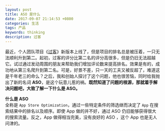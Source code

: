 ```yaml
---
layout: post
title: ASO 是什么
date: 2017-09-07 21:14:53 +0800
categories: 生活
tags: 产品
keywords: thinking
description: 过客
---
```

	
最近，个人团队项目《[过客](https://itunes.apple.com/us/app/%E8%BF%87%E5%AE%A2/id947727691?mt=8)》新版本上线了，但是项目的排名总是被压着，一只无法顺利升到第二。起初，过客的评分比第二名的评分高很多，但是仍旧无法超越它。试过通过发动周围的朋友来帮助我们增加评论数来提高排名。效果是有的，成功地从第三名爬升到第二名。可是，好景不差，只一天的工夫又被反超了，难道这是千年老三的命么？之后，我和创始人探讨了这个问题，他也很苦恼，同时给我抛出了新的名词 **ASO**，是这个玩意儿惹的祸。**既然知道了问题的根源，那就着手解决问题吧，大致了解一下什么是 ASO。**

**什么是 ASO**  
全称是 `App Store Optimization`，通过一些特定条件的筛选继而决定了 `App` 在搜索结果中的排名以及顺序。即使 App 做的并不好，通过 ASO 仍旧能够获得很大的搜索流量。反之，App 做得相当完美，没有良好的 ASO ，这个 App 也是无人问津的。

